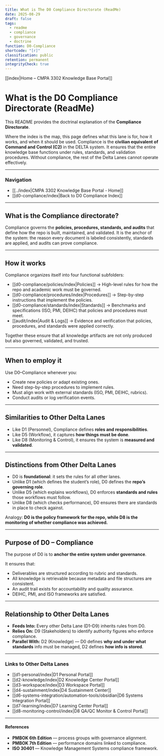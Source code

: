 ```yaml
---
title: What is The D0 Compliance Directorate (ReadMe)
date: 2025-08-29
draft: false
tags:
  - readme
  - compliance
  - governance
  - doctrine
function: D0-Compliance
shortcode: "[r]"
classification: public
retention: permanent
integrityCheck: true
---
```

[[index|Home – CMPA 3302 Knowledge Base Portal]] 
# What is the D0 Compliance Directorate (ReadMe)

This README provides the doctrinal explanation of the **Compliance Directorate**. 

Where the index is the map, this page defines what this lane is for, how it works, and when it should be used.  Compliance is the **civilian equivalent of Command and Control (C2)** in the DELTA system. It ensures that the entire knowledge base functions under rules, standards, and validation procedures. Without compliance, the rest of the Delta Lanes cannot operate effectively.

---
### Navigation

- [[../index|CMPA 3302 Knowledge Base Portal - Home]]  
- [[d0-compliance/index|Back to D0 Compliance Index]]  

---
## What is the Compliance directorate?

Compliance governs the **policies, procedures, standards, and audits**
that define how the repo is built, maintained, and validated. It is the
anchor of the system: the reason every document is labeled consistently,
standards are applied, and audits can prove compliance.

---
## How it works

Compliance organizes itself into four functional subfolders:  

- [[d0-compliance/policies/index|Policies]] → High-level rules for how the repo and
academic work must be governed.  
- [[d0-compliance/procedures/index|Procedures]] → Step-by-step instructions that
implement the policies.  
- [[d0-compliance/standards/index|Standards]] → Benchmarks and specifications (ISO,
PMI, DEIHC) that policies and procedures must meet.  
- [[audit/index|Audit & Logs]] → Evidence and verification that policies,
procedures, and standards were applied correctly.  

Together these ensure that all knowledge artifacts are not only produced
but also governed, validated, and trusted.

---
## When to employ it

Use D0–Compliance whenever you:  
- Create new policies or adapt existing ones.  
- Need step-by-step procedures to implement rules.  
- Must align work with external standards (ISO, PMI, DEIHC, rubrics).  
- Conduct audits or log verification events.  

---
## Similarities to Other Delta Lanes

- Like D1 (Personnel), Compliance defines **roles and responsibilities**.  
- Like D5 (Workflow), it captures **how things must be done**.  
- Like D8 (Monitoring & Control), it ensures the system is **measured and
validated**.  

---
## Distinctions from Other Delta Lanes

- D0 is **foundational**: it sets the rules for all other lanes.  
- Unlike D1 (which defines the student’s role), D0 defines the **repo’s
governing role**.  
- Unlike D5 (which explains workflows), D0 enforces **standards and
rules** those workflows must follow.  
- Unlike D8 (which checks performance), D0 ensures there are standards in
place to check against.  

Analogy: **D0 is the policy framework for the repo, while D8 is the
monitoring of whether compliance was achieved.**

---
## Purpose of D0 – Compliance

The purpose of D0 is to **anchor the entire system under governance**.  

It ensures that:  
- Deliverables are structured according to rubric and standards.  
- All knowledge is retrievable because metadata and file structures are
consistent.  
- An audit trail exists for accountability and quality assurance.  
- DEIHC, PMI, and ISO frameworks are satisfied.  

---
## Relationship to Other Delta Lanes

- **Feeds Into:** Every other Delta Lane (D1–D9) inherits rules from D0.  
- **Relies On:** D9 (Stakeholders) to identify authority figures who
enforce compliance.  
- **Parallel With:** D2 (Knowledge) — D0 defines **why and under what
standards** info must be managed, D2 defines **how info is stored**.  

---
### Links to Other Delta Lanes  

- [[d1-personal/index|D1 Personal Portal]]  
- [[d2-knowledge/index|D2 Knowledge Center Portal]]
- [[d3-workspace/index|D3 Workspace Portal]] 
- [[d4-sustainment/index|D4 Sustainment Center]]  
- [[d6-systems-integration/automation-tools/obsidian|D6 Systems Integration Portal]]  
- [[d7-learning/index|D7 Learning Center Portal]]  
- [[d8-monitoring-control/index|D8 QA/QC Monitor & Control Portal]]  

---


#### **References**

- **PMBOK 6th Edition** — process groups with governance alignment.  
- **PMBOK 7th Edition** — performance domains linked to compliance.  
- **ISO 30401** — Knowledge Management Systems compliance framework.  

